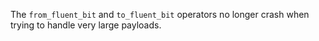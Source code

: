 The `from_fluent_bit` and `to_fluent_bit` operators no longer crash when trying
to handle very large payloads.
